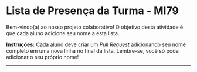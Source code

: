 # Lista de Presença da Turma - MI79

Bem-vindo(a) ao nosso projeto colaborativo! O objetivo desta atividade é que cada aluno adicione seu nome a esta lista.

**Instruções:** Cada aluno deve criar um *Pull Request* adicionando seu nome completo em uma nova linha no final da lista. Lembre-se, você só pode adicionar o seu próprio nome!

---
